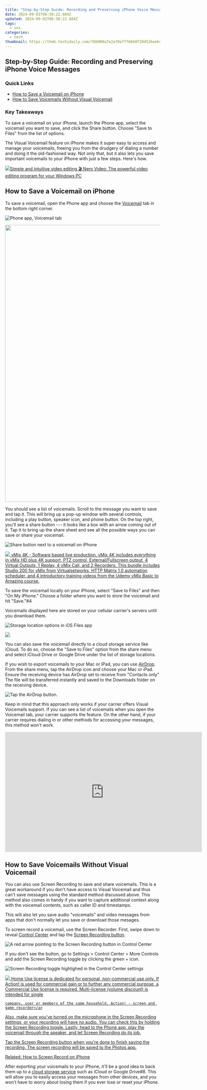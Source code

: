 ```yaml
---
title: "Step-by-Step Guide: Recording and Preserving iPhone Voice Messages"
date: 2024-09-01T06:58:22.684Z
updated: 2024-09-02T06:58:22.684Z
tags:
  - ios
categories:
  - tech
thumbnail: https://thmb.techidaily.com/f6b900a7e2a78e7ffb6b0f28d526eebcba1c857a70cbdea2eddb16d9a4a9539b.png
---
```


## Step-by-Step Guide: Recording and Preserving iPhone Voice Messages

### Quick Links

* [How to Save a Voicemail on iPhone](https://fox-http.techidaily.com/updated-20-best-video-editors-compatible-with-dji-videos/)
* [How to Save Voicemails Without Visual Voicemail](https://data-safeguard.techidaily.com/boost-your-seo-strategy-with-advanced-insights-from-cookiebot-technology/)

### Key Takeaways

 To save a voicemail on your iPhone, launch the Phone app, select the voicemail you want to save, and click the Share button. Choose "Save to Files" from the list of options.

 The Visual Voicemail feature on iPhone makes it super easy to access and manage your voicemails, freeing you from the drudgery of dialing a number and doing it the old-fashioned way. Not only that, but it also lets you save important voicemails to your iPhone with just a few steps. Here's how.

<!-- affiliate ads begin -->
<a href="https://store.nero.com/order/checkout.php?PRODS=42296685&QTY=1&AFFILIATE=108875&CART=1"><img src="http://cdnwww.nero.com/nero-com-wAssets/img/banners/2022/video-pp/ScreenshotSlider/Nero-Video-Advanced-editing.JPG" border="0">Simple and intuitive video editing
🎬 Nero Video:
The powerful video editing program for your Windows PC</a>
<!-- affiliate ads end -->
##  How to Save a Voicemail on iPhone

 To save a voicemail, open the Phone app and choose the [Voicemail](https://extra-support.techidaily.com/in-2024-maximizing-your-android-game-adventure-with-kinemaster-review/) tab in the bottom right corner.

![Phone app, Voicemail tab](https://static1.howtogeekimages.com/wordpress/wp-content/uploads/2022/01/PhoneVoicemail-iPhoneVoicemailSetup.png) 

<!-- affiliate ads begin -->
<a href="https://ursime.pxf.io/c/5597632/2048963/16384" target="_top" id="2048963"><img src="//a.impactradius-go.com/display-ad/16384-2048963" border="0" alt="" width="1200" height="900"/></a><img height="0" width="0" src="https://imp.pxf.io/i/5597632/2048963/16384" style="position:absolute;visibility:hidden;" border="0" />
<!-- affiliate ads end -->
 You should see a list of voicemails. Scroll to the message you want to save and tap it. This will bring up a pop-up window with several controls, including a play button, speaker icon, and phone button. On the top right, you'll see a share button --- it looks like a box with an arrow coming out of it. Tap it to bring up the share sheet and see all the possible ways you can save or share your voicemail.

![Share button next to a voicemail on iPhone](https://static1.howtogeekimages.com/wordpress/wp-content/uploads/2023/05/MessageActions-iPhoneVoicemailSetup-1.png) 

<!-- affiliate ads begin -->
<a href="https://secure.2checkout.com/order/checkout.php?PRODS=30901369&QTY=1&AFFILIATE=108875&CART=1"> <img src="https://secure.avangate.com/images/merchant/ce9a6fb2becc2d235e62b125e9260102/products/1_copy_vMixCallScreenshot1-large.jpg" border="0"> vMix 4K - Software based live production. vMix 4K includes everything in vMix HD plus 4K support, PTZ control, External/Fullscreen output, 4 Virtual Outputs, 1 Replay, 4 vMix Call, and 2 Recorders. 
This bundle includes Studio 200 for vMix from Virtualsetworks, HTTP Matrix 1.0 automation scheduler, and 4 introductory training videos from the Udemy vMix Basic to Amazing course. </a>
<!-- affiliate ads end -->
 To save the voicemail locally on your iPhone, select "Save to Files" and then "On My iPhone." Choose a folder where you want to store the voicemail and hit "Save."#4 

 Voicemails displayed here are stored on your cellular carrier's servers until you download them.

![Storage location options in iOS Files app](https://static1.howtogeekimages.com/wordpress/wp-content/uploads/2023/05/iOS-Files-app.png) 

<!-- affiliate ads begin -->
<a href="https://store.massmailsoftware.com/order/checkout.php?PRODS=2069351&QTY=1&AFFILIATE=108875&CART=1"><img src="https://secure.avangate.com/images/merchant/dc87c13749315c7217cdc4ac692e704c/banera_for_partners-24_%282%29.jpg" border="0"></a>
<!-- affiliate ads end -->
 You can also save the voicemail directly to a cloud storage service like iCloud. To do so, choose the "Save to Files" option from the share menu and select iCloud Drive or Google Drive under the list of storage locations.

 If you wish to export voicemails to your Mac or IPad, you can use [AirDrop](https://facebook-video-footage.techidaily.com/updated-enjoy-youtube-music-anytime-with-these-23-essential-no-cost-audio-extractors-for-2024/). From the share menu, tap the AirDrop icon and choose your Mac or iPad. Ensure the receiving device has AirDrop set to receive from "Contacts only" The file will be transferred instantly and saved to the Downloads folder on the receiving device.

![Tap the AirDrop button.](https://static1.howtogeekimages.com/wordpress/wp-content/uploads/2023/05/iOS-Share-Sheet-2.png) 

 Keep in mind that this approach only works if your carrier offers Visual Voicemails support. If you can see a list of voicemails when you open the Voicemail tab, your carrier supports the feature. On the other hand, if your carrier requires dialing in or other methods for accessing your messages, this method won't work.

<!-- affiliate ads begin -->
<a href="https://secure.2checkout.com/order/checkout.php?PRODS=2337838&QTY=1&AFFILIATE=108875&CART=1"><iframe width="640" height="390" src="https://www.youtube.com/embed/rzZwphIv4RM" title="APFill - Ink and Toner Coverage Calculator" frameborder="0" allow="accelerometer; autoplay; clipboard-write; encrypted-media; gyroscope; picture-in-picture; web-share" referrerpolicy="strict-origin-when-cross-origin" allowfullscreen></iframe></a>
<!-- affiliate ads end -->
##  How to Save Voicemails Without Visual Voicemail

 You can also use Screen Recording to save and share voicemails. This is a great workaround if you don't have access to Visual Voicemail and thus can't save messages using the standard method discussed above. This method also comes in handy if you want to capture additional context along with the voicemail contents, such as caller ID and timestamps.

 This will also let you save audio "voicemails" and video messages from apps that don't normally let you save or download those mesages.

 To screen record a voicemail, use the Screen Recorder. First, swipe down to reveal [Control Center](https://youtube-blog.techidaily.com/ring-how-tseries-harnesses-revenue-from-online-viewer-base-youtube/) and tap the [Screen Recording button](https://buynow-reviews.techidaily.com/review-of-cubefits-terramat-enhance-workouts-in-a-stationary-position/).

![A red arrow pointing to the Screen Recording button in Control Center](https://static1.howtogeekimages.com/wordpress/wp-content/uploads/2023/05/iPhone-Screen-Recording-tool.png) 

 If you don't see the button, go to Settings > Control Center > More Controls and add the Screen Recording toggle by clicking the green + icon.

![Screen Recording toggle highlighed in the Control Center settings](https://static1.howtogeekimages.com/wordpress/wp-content/uploads/2023/05/Control-Center-settings-1.png) 

<!-- affiliate ads begin -->
<a href="https://checkout.mirillis.com/order/checkout.php?PRODS=4704640&QTY=1&AFFILIATE=108875&CART=1"> <img src="https://secure.avangate.com/images/merchant/547a5a56d43f6d40f9a6a2f76501d013/products/1_mirillis_action_boxshot_store_1x.jpg" border="0">
	Home Use license is dedicated for personal, non-commercial use only. 
	If Action! is used for commercial gain or to further any commercial purpose, 
	a Commercial Use license is required. Multi-license (volume discount) is intended for single 
 
	company, user or members of the same household. Action! - screen and game recorder</a>
<!-- affiliate ads end -->
 Also, make sure you've turned on the microphone in the Screen Recording settings, or your recording will have no audio. You can check this by holding the Screen Recording toggle. Lastly, head to the Phone app, play the voicemail through the speaker, and let Screen Recording do its job.

 Tap the Screen Recording button when you're done to finish saving the recording. The screen recording will be saved to the Photos app.

Related: [How to Screen Record on iPhone](https://buynow-reviews.techidaily.com/review-of-cubefits-terramat-enhance-workouts-in-a-stationary-position/) 

 After exporting your voicemails to your iPhone, it'll be a good idea to back them up to a [cloud storage service](https://instagram-video-recordings.techidaily.com/navigating-the-truth-in-your-photos-an-instagram-selfie-audit/) such as iCloud or Google Drive#8. This will allow you to easily access your messages from other devices, and you won't have to worry about losing them if you ever lose or reset your iPhone.

<ins class="adsbygoogle"
     style="display:block"
     data-ad-format="autorelaxed"
     data-ad-client="ca-pub-7571918770474297"
     data-ad-slot="1223367746"></ins>



<ins class="adsbygoogle"
     style="display:block"
     data-ad-client="ca-pub-7571918770474297"
     data-ad-slot="8358498916"
     data-ad-format="auto"
     data-full-width-responsive="true"></ins>


